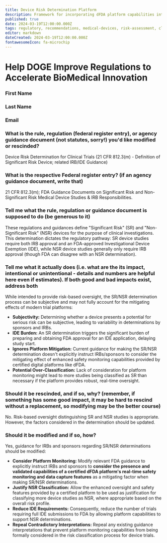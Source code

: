 ```yaml
---
title: Device Risk Determination Platform
description: Framework for incorporating dFDA platform capabilities into medical device risk determinations
published: true
date: 2024-03-19T12:00:00.000Z
tags: regulatory, recommendations, medical-devices, risk-assessment, classification
editor: markdown
dateCreated: 2024-03-19T12:00:00.000Z
fontawesomeIcon: fa-microchip
---
```


# Help DOGE Improve Regulations to Accelerate BioMedical Innovation

### First Name

### Last Name

### Email

### What is the rule, regulation (federal register entry), or agency guidance document (not statutes, sorry!) you'd like modified or rescinded?

Device Risk Determination for Clinical Trials (21 CFR 812.3(m) - Definition of Significant Risk Device; related IRB/IDE Guidance)

### What is the respective Federal register entry? (if an agency guidance document, write that)

21 CFR 812.3(m); FDA Guidance Documents on Significant Risk and Non-Significant Risk Medical Device Studies & IRB Responsibilities.

### Tell me what the rule, regulation or guidance document is supposed to do (be generous to it)

These regulations and guidances define "Significant Risk" (SR) and "Non-Significant Risk" (NSR) devices for the purpose of clinical investigations. This determination dictates the regulatory pathway: SR device studies require both IRB approval and an FDA-approved Investigational Device Exemption (IDE), while NSR device studies generally only require IRB approval (though FDA can disagree with an NSR determination).

### Tell me what it actually does (i.e. what are the its impact, intentional or unintentional - details and numbers are helpful here even if estimates). If both good and bad impacts exist, address both

While intended to provide risk-based oversight, the SR/NSR determination process can be subjective and may not fully account for the mitigating effects of modern trial platforms:

* **Subjectivity:** Determining whether a device presents a potential for serious risk can be subjective, leading to variability in determinations by sponsors and IRBs.
* **IDE Burden:** An SR determination triggers the significant burden of preparing and obtaining FDA approval for an IDE application, delaying study start.
* **Ignores Platform Mitigation:** Current guidance for making the SR/NSR determination doesn't explicitly instruct IRBs/sponsors to consider the mitigating effect of enhanced safety monitoring capabilities provided by certified digital platforms like dFDA.
* **Potential Over-Classification:** Lack of consideration for platform monitoring might lead to more studies being classified as SR than necessary if the platform provides robust, real-time oversight.

### Should it be rescinded, and if so, why? (remember, if something has some good impact, it may be hard to rescind without a replacement, so modifying may be the better course)

No. Risk-based oversight distinguishing SR and NSR studies is appropriate. However, the factors considered in the determination should be updated.

### Should it be modified and if so, how?

Yes, guidance for IRBs and sponsors regarding SR/NSR determinations should be modified:

* **Consider Platform Monitoring:** Modify relevant FDA guidance to explicitly instruct IRBs and sponsors to **consider the presence and validated capabilities of a certified dFDA platform's real-time safety monitoring and data capture features** as a mitigating factor when making SR/NSR determinations.
* **Justify NSR Classification:** Allow the enhanced oversight and safety features provided by a certified platform to be used as justification for classifying more device studies as NSR, where appropriate based on the overall risk profile.
* **Reduce IDE Requirements:** Consequently, reduce the number of trials requiring full IDE submissions to FDA by allowing platform capabilities to support NSR determinations.
* **Repeal Contradictory Interpretations:** Repeal any existing guidance interpretations that prevent platform monitoring capabilities from being formally considered in the risk classification process for device trials.
